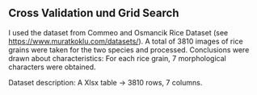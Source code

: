 ## Cross Validation und Grid Search

I used the dataset from Commeo and Osmancik Rice Dataset (see https://www.muratkoklu.com/datasets/). A total of 3810 images of rice grains were taken for the two species and processed. Conclusions were drawn about characteristics: For each rice grain, 7 morphological characters were obtained.

Dataset description: A Xlsx table -> 3810 rows, 7 columns.
